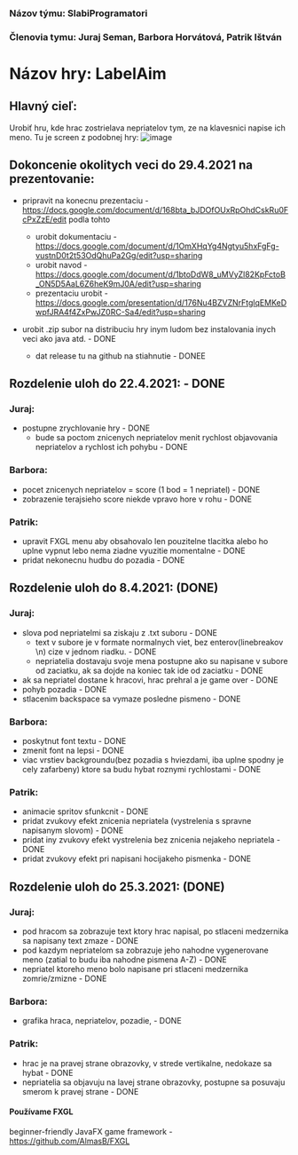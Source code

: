 ### Názov týmu: SlabiProgramatori
### Členovia tymu: Juraj Seman, Barbora Horvátová, Patrik Ištván
# Názov hry: LabelAim
## Hlavný cieľ:
Urobiť hru, kde hrac zostrielava nepriatelov tym, ze na klavesnici napise ich meno.
Tu je screen z podobnej hry: ![image](https://user-images.githubusercontent.com/42540086/110616730-2e30ea80-8195-11eb-9cdb-c523b327122c.png)

## Dokoncenie okolitych veci do 29.4.2021 na prezentovanie:
- pripravit na konecnu prezentaciu - https://docs.google.com/document/d/168bta_bJDOfOUxRpOhdCskRu0FcPxZzE/edit podla tohto
    - urobit dokumentaciu - https://docs.google.com/document/d/1OmXHqYg4Ngtyu5hxFgFg-vustnD0t2t53OdQhuPa2Gg/edit?usp=sharing
    - urobit navod - https://docs.google.com/document/d/1btoDdW8_uMVyZl82KpFctoB_ON5D5AaL6Z6heK9mJ0A/edit?usp=sharing
    - prezentaciu urobit - https://docs.google.com/presentation/d/176Nu4BZVZNrFtglqEMKeDwpfJRA4f4ZxPwJZ0RC-Sa4/edit?usp=sharing
    
- urobit .zip subor na distribuciu hry inym ludom bez instalovania inych veci ako java atd. - DONE
    - dat release tu na github na stiahnutie - DONEE

## Rozdelenie uloh do 22.4.2021: - DONE

### Juraj:
- postupne zrychlovanie hry - DONE
    - bude sa poctom znicenych nepriatelov menit rychlost objavovania nepriatelov a rychlost ich pohybu - DONE

### Barbora:
- pocet znicenych nepriatelov = score (1 bod = 1 nepriatel) - DONE
- zobrazenie terajsieho score niekde vpravo hore v rohu - DONE

### Patrik: 
- upravit FXGL menu aby obsahovalo len pouzitelne tlacitka alebo ho uplne vypnut lebo nema ziadne vyuzitie momentalne - DONE
- pridat nekonecnu hudbu do pozadia - DONE

## Rozdelenie uloh do 8.4.2021: (DONE)
### Juraj:
- slova pod nepriatelmi sa ziskaju z .txt suboru - DONE
    - text v subore je v formate normalnych viet, bez enterov(linebreakov \n) cize v jednom riadku. - DONE
    - nepriatelia dostavaju svoje mena postupne ako su napisane v subore od zaciatku, ak sa dojde na koniec tak ide od zaciatku - DONE
- ak sa nepriatel dostane k hracovi, hrac prehral a je game over - DONE
- pohyb pozadia - DONE
- stlacenim backspace sa vymaze posledne pismeno - DONE

### Barbora:
- poskytnut font textu - DONE
- zmenit font na lepsi - DONE
- viac vrstiev backgroundu(bez pozadia s hviezdami, iba uplne spodny je cely zafarbeny) ktore sa budu hybat roznymi rychlostami - DONE

### Patrik: 
- animacie spritov sfunkcnit - DONE
- pridat zvukovy efekt znicenia nepriatela (vystrelenia s spravne napisanym slovom) - DONE
- pridat iny zvukovy efekt vystrelenia bez znicenia nejakeho nepriatela - DONE
- pridat zvukovy efekt pri napisani hocijakeho pismenka - DONE


## Rozdelenie uloh do 25.3.2021: (DONE)
### Juraj:
- pod hracom sa zobrazuje text ktory hrac napisal, po stlaceni medzernika sa napisany text zmaze - DONE
- pod kazdym nepriatelom sa zobrazuje jeho nahodne vygenerovane meno (zatial to budu iba nahodne pismena A-Z) - DONE
- nepriatel ktoreho meno bolo napisane pri stlaceni medzernika zomrie/zmizne - DONE
### Barbora:
- grafika hraca, nepriatelov, pozadie, - DONE
### Patrik: 
- hrac je na pravej strane obrazovky, v strede vertikalne, nedokaze sa hybat - DONE
- nepriatelia sa objavuju na lavej strane obrazovky, postupne sa posuvaju smerom k pravej strane - DONE


#### Používame FXGL 
beginner-friendly JavaFX game framework - https://github.com/AlmasB/FXGL
